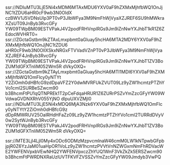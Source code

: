 ssr://NDIuMTU3LjE5Ni4xMDM6MTAxMDU6YXV0aF9hZXMxMjhfbWQ1OnJjNC1tZDU6aHR0cF9wb3N0OldX
czBWV1J5VDNsUlp3PT0vP3JlbWFya3M9NmFhWjVyaXZJREF6SU9hMWkraXZsUT09JnByb3RvcGFy
YW09TWpBM09ESTVPakJ4V2podFRHVnplRGs9Jm9iZnNwYXJhbT1kR1Z6ZEdocWVHRT0=
ssr://ZGctaGstbm9kZTAxLmxpbmt0aGluay5hcHA6MTA2MDY6YXV0aF9hZXMxMjhfbWQ1OnJjNC1tZDU6
aHR0cF9wb3N0OllXSkxNRGxFTVVadVZnPT0vP3JlbWFya3M9NmFhWjVyaXZJREF4JnByb3RvcGFy
YW09TWpBM09ESTVPakJ4V2podFRHVnplRGs9Jm9iZnNwYXJhbT1ZV3BoZUM1dGFXTnliM052Wm5R
dVkyOXQ=
ssr://ZGctaGstbm9kZTAyLmxpbmt0aGluay5hcHA6MTI1MDI6YXV0aF9hZXMxMjhfbWQ1OmFlcy0yNTYt
Y2ZiOmh0dHBfcG9zdDpaVFZ2Y0dwMVRFUkZVUT09Lz9yZW1hcmtzPTZhYVo1cml2SURBeSZwcm90
b3BhcmFtPU1qQTNPREk1T2pCeFdqaHRUR1Z6ZURrPSZvYmZzcGFyYW09WVdwaGVDNXRhV055YjNO
dlpuUXVZMjl0
ssr://NDIuMTU3LjE5Ni4xMDQ6MjA3Nzk6YXV0aF9hZXMxMjhfbWQ1OmFlcy0yNTYtY2ZiOmh0dHBfcG9z
dDpRMWRUV25OalRHdHFaZz09Lz9yZW1hcmtzPTZhYVo1cml2TURRdDVyV0w2SytWJnByb3RvcGFy
YW09TWpBM09ESTVPakJ4V2podFRHVnplRGs9Jm9iZnNwYXJhbT1ZV3BoZUM1dGFXTnliM052Wm5R
dVkyOXQ=

ssr://MTE3LjI4LjI0My4xODc6ODMzMzpvcmlnaW46cmM0LW1kNTpwbGFpbjpjR0Z6YzJaM01uaHpOR1VoLz9yZW1hcmtzPVVtVnNZWGxmNmFhRDVacWE2YWFENVpxbVEwNHQ2YWFENVpxczZhYUQ1WnF3VkZkZk5ERSZwcm90b3BhcmFtPWRDNXRaUzlUVTFKVFZVSSZvYmZzcGFyYW09Jmdyb3VwPQ
